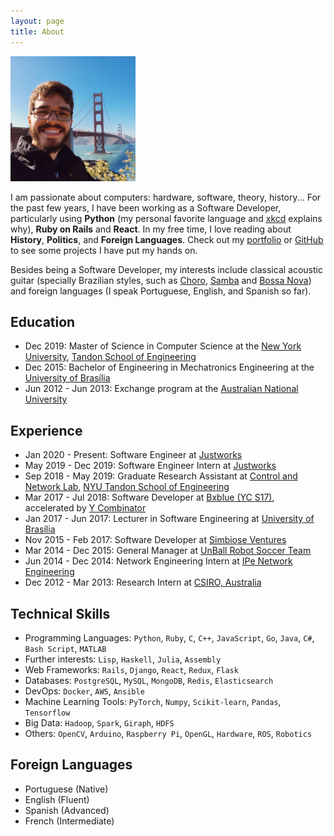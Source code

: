 ```yaml
---
layout: page
title: About
---
```


<img src="/assets/images/me.jpg" style="width: 200px;" />

I am passionate about computers: hardware, software, theory, history... For the past few years, I have been working as a Software Developer, particularly using **Python** (my personal favorite language and [xkcd](http://xkcd.com/353) explains why), **Ruby on Rails** and **React**. In my free time, I love reading about **History**, **Politics**, and **Foreign Languages**. Check out my [portfolio](/portfolio) or [GitHub](http://github.com/matheusportela/) to see some projects I have put my hands on.

Besides being a Software Developer, my interests include classical acoustic guitar (specially Brazilian styles, such as [Choro](https://www.youtube.com/watch?v=xDzekDP4IKI), [Samba](https://www.youtube.com/watch?v=XoUtxWU8lW8) and [Bossa Nova](https://www.youtube.com/watch?v=5LfaYKdqfnY)) and foreign languages (I speak Portuguese, English, and Spanish so far).

## Education
- Dec 2019: Master of Science in Computer Science at the [New York University](http://www.nyu.edu), [Tandon School of Engineering](https://engineering.nyu.edu/)
- Dec 2015: Bachelor of Engineering in Mechatronics Engineering at the [University of Brasília](http://www.unb.br)
- Jun 2012 - Jun 2013: Exchange program at the [Australian National University](http://www.anu.edu.au)

## Experience
- Jan 2020 - Present: Software Engineer at [Justworks](https://justworks.com/)
- May 2019 - Dec 2019: Software Engineer Intern at [Justworks](https://justworks.com/)
- Sep 2018 - May 2019: Graduate Research Assistant at [Control and Network Lab](http://eeweb.poly.edu/~canlab/), [NYU Tandon School of Engineering](https://engineering.nyu.edu)
- Mar 2017 - Jul 2018: Software Developer at [Bxblue (YC S17)](https://bxblue.com.br/), accelerated by [Y Combinator](https://blog.ycombinator.com/bxblue-is-the-only-marketplace-for-payroll-secured-loans-in-brazil/)
- Jan 2017 - Jun 2017: Lecturer in Software Engineering at [University of Brasília](http://www.unb.br)
- Nov 2015 - Feb 2017: Software Developer at [Simbiose Ventures](http://www.simbioseventures.com)
- Mar 2014 - Dec 2015: General Manager at [UnBall Robot Soccer Team](http://equipeunball.wordpress.com/)
- Jun 2014 - Dec 2014: Network Engineering Intern at [IPe Network Engineering](http://www.ipe.io/)
- Dec 2012 - Mar 2013: Research Intern at [CSIRO, Australia](http://www.csiro.au/)

## Technical Skills
- Programming Languages: `Python`, `Ruby`, `C`, `C++`, `JavaScript`, `Go`, `Java`, `C#`, `Bash Script`, `MATLAB`
- Further interests: `Lisp`, `Haskell`, `Julia`, `Assembly`
- Web Frameworks: `Rails`, `Django`, `React`, `Redux`, `Flask`
- Databases: `PostgreSQL`, `MySQL`, `MongoDB`, `Redis`, `Elasticsearch`
- DevOps: `Docker`, `AWS`, `Ansible`
- Machine Learning Tools: `PyTorch`, `Numpy`, `Scikit-learn`, `Pandas`, `Tensorflow`
- Big Data: `Hadoop`, `Spark`, `Giraph`, `HDFS`
- Others: `OpenCV`, `Arduino`, `Raspberry Pi`, `OpenGL`, `Hardware`, `ROS`, `Robotics`

## Foreign Languages
- Portuguese (Native)
- English (Fluent)
- Spanish (Advanced)
- French (Intermediate)
